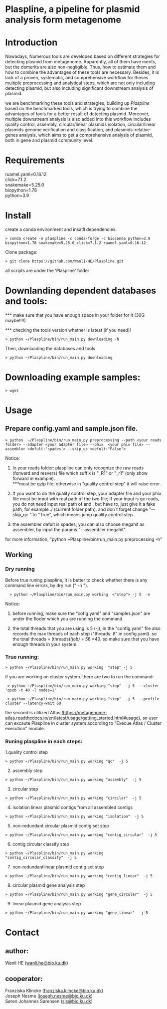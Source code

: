 # Plaspline, a pipeline for plasmid analysis form metagenome

# Introduction
Nowadays, Numerous tools are developed based on different strategies for detecting plasmid from metagenome. Apparently, all of them have merits, but the demerits are also non-negligible. Thus, how to estimate them and how to combine the advantages of these tools are necessary. Besides, it is lack of a proven, systematic, and comprehensive workflow for theses multiple preprocessing and analytical steps, which are not only including detecting plasmid, but also including significant downstream analysis of plasmid.   
  
we are benchmarking these tools and strategies, building up *Plaspline* based on the benchmarked tools, which is trying to combine the advantages of tools for a better result of detecting plasmid. Moreover, multiple downstream analysis is also added into this workflow includes quality control, assembly, circular/linear plasmids isolation, circular/linear plasmids genome verification and classification, and plasmids-relative-genes analysis, which aims to get a comprehensive analysis of plasmid, both in gene and plasmid community level. 


# Requirements
ruamel.yaml=0.16.12  
click=7.1.2  
snakemake=5.25.0  
biopython=1.78  
python=3.9

# Install  
create a conda environment and insatll dependencies:  
```
> conda create -n plaspline -c conda-forge -c bioconda python=3.9 biopython=1.78 snakemake=5.25.0 click=7.1.2 ruamel.yaml=0.16.12
```

Clone package:  
```
> git clone https://github.com/Wanli-HE/Plaspline.git 
```  
all scripts are under the 'Plaspline' folder


# Downlanding dependent databases and tools:

*** make sure that you have enough space in your folder for it (30G maybe!!!!)

*** checking the tools version whether is latest (if you need)!

```
> python ~/Plaspline/bin/run_main.py downloading -h
```

Then, downloading the databases and tools
```
> python ~/Plaspline/bin/run_main.py downloading       
```
 

# Downloading example samples:

```
> wget 
```


# Usage
## Prepare config.yaml and sample.json file.

```
> python  ~/Plaspline/bin/run_main.py preprocessing --path <your reads folder> --adapter <your adapter file> --phix  <your phix file> --assembler <defult:'spades'> --skip_qc <defult:"False">
```
Notice: 
1. In your reads folder: plaspline can only recognize the raw reads (forward and resvers) file which suffix is "_R1" or "_r1" (only show forward in example).  
      ***must be gzip file. otherwise in "quality control step" it will raise error.

2. If you want to do the quality control step,  your adapter file and your phix file must be input with real path of the two file; if your input is qc reads, you do not need input real path of <your adapter file> and <your phix file>, but have to, just give it a fake path, for example ./ (current folder path). and don`t forget change "--skip_qc " to "True", which means jump quality control step.  

3. the assembler defult is spades, you can also choose megahit as assembler, by input the params "--assembler megahit".

for more information, "python ~Plaspline/bin/run_main.py preprocessing -h" 
  
## Working
### Dry running 
Before true runing plaspline, it is better to check whether there is any command line errors, by dry run (" -n ").

```
  > python ~/Plaspline/bin/run_main.py working  <"step"> -j 5  -n 
```
Notice:
  1. before running, make sure the "cofig.yaml" and "samples.json" are under the floder which you are running the command.
  
  2. the total threads that you are using is 5 (-j), in the "config.yaml" file also records the max threads of each step ("threads: 8" in config.yaml). so the total threads = (threads)*(job) = 5*8 =40. so make sure that you have enough threads in your system.

### True running:
```
> python ~/Plaspline/bin/run_main.py working  "step" -j 5 
```
   if you are working on cluster system. there are two to run the command:
   ```
    > python ~/Plaspline/bin/run_main.py working "step"  -j 5  --cluster 'qsub -t 40 -l nodes=1'  
   ```
   ```
    > python ~/Plaspline/bin/run_main.py working "step"  -j 5  --profile cluster --latency-wait 60
   ```    
the second is utilized Altas (https://metagenome-atlas.readthedocs.io/en/latest/usage/getting_started.html#usage), so user can excaute Plaspline in cluster system according to "Execue Atlas / Cluster execution" module.  

### Runing plaspline in each steps:
1.quality control step
  ```
  > python ~/Plaspline/bin/run_main.py working "qc"  -j 5
  ```
2. assembly step
  ```
  > python ~/Plaspline/bin/run_main.py working "assembly"  -j 5
  ```
3. circular step
  ```
  > python ~/Plaspline/bin/run_main.py working "circilar"  -j 5
  ```
4. isolation linear plasmid contigs from all assembled contigs
  ```
  > python ~/Plaspline/bin/run_main.py working "isolation"  -j 5
  ```
5. non-redundant circular plasmid contig set step
  ```
  > python ~/Plaspline/bin/run_main.py working "contig_circular"  -j 5
  ```
6. contig circular classify step
  ```
  > python ~/Plaspline/bin/run_main.py working "contig_circular_classify"  -j 5
  ```
7. non-redundantlinear plasmid contig set step
  ```
  > python ~/Plaspline/bin/run_main.py working "contig_linear"  -j 5
  ```
8. circular plasmid gene analysis step
  ```
  > python ~/Plaspline/bin/run_main.py working "gene_circular"  -j 5
  ```
9. linear plasmid gene analysis step
  ```
  > python ~/Plaspline/bin/run_main.py working "gene_linear"  -j 5
  ```
  
# Contact

## author:   
   Wanli HE (wanli.he@bio.ku.dk)

## cooperator:  
   Franziska Klincke (franziska.klincke@bio.ku.dk)  
   Joseph Nesme (joseph.nesme@bio.ku.dk)  
   Søren Johannes Sørensen (sjs@bio.ku.dk)
